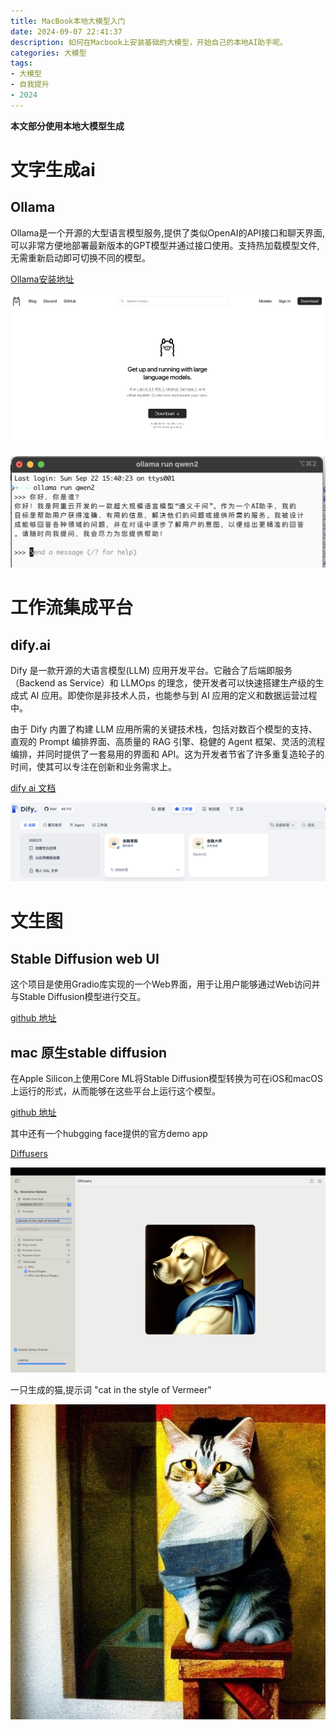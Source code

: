 ```yaml
---
title: MacBook本地大模型入门
date: 2024-09-07 22:41:37
description: 如何在Macbook上安装基础的大模型，开始自己的本地AI助手呢。
categories: 大模型
tags:
- 大模型
- 自我提升
- 2024
---
```


**本文部分使用本地大模型生成**

# 文字生成ai

## Ollama

Ollama是一个开源的大型语言模型服务,提供了类似OpenAI的API接口和聊天界面,可以非常方便地部署最新版本的GPT模型并通过接口使用。支持热加载模型文件,无需重新启动即可切换不同的模型。

[Ollama安装地址](https://ollama.com/)

![Ollama website](/images/本地大模型入门/ollama.png)

![qwen2 ollama](/images/本地大模型入门/ollama_qwen2.png)

# 工作流集成平台

## dify.ai

Dify 是一款开源的大语言模型(LLM) 应用开发平台。它融合了后端即服务（Backend as Service）和 LLMOps 的理念，使开发者可以快速搭建生产级的生成式 AI 应用。即使你是非技术人员，也能参与到 AI 应用的定义和数据运营过程中。

由于 Dify 内置了构建 LLM 应用所需的关键技术栈，包括对数百个模型的支持、直观的 Prompt 编排界面、高质量的 RAG 引擎、稳健的 Agent 框架、灵活的流程编排，并同时提供了一套易用的界面和 API。这为开发者节省了许多重复造轮子的时间，使其可以专注在创新和业务需求上。

[dify ai 文档](https://docs.dify.ai/v/zh-hans)

![dify ai 本地使用图片](/images/本地大模型入门/dify.png)

# 文生图

## Stable Diffusion web UI

这个项目是使用Gradio库实现的一个Web界面，用于让用户能够通过Web访问并与Stable Diffusion模型进行交互。

[github 地址](https://github.com/AUTOMATIC1111/stable-diffusion-webui)

## mac 原生stable diffusion

在Apple Silicon上使用Core ML将Stable Diffusion模型转换为可在iOS和macOS上运行的形式，从而能够在这些平台上运行这个模型。

[github 地址](https://github.com/apple/ml-stable-diffusion?tab=readme-ov-file)

其中还有一个hubgging face提供的官方demo app

[Diffusers](https://apps.apple.com/us/app/diffusers/id1666309574?mt=12)

![Diffusers](/images/本地大模型入门/diffusers.png)

一只生成的猫,提示词 "cat in the style of Vermeer"

![cat ai gen](/images/本地大模型入门/diffusers_cat.png)
